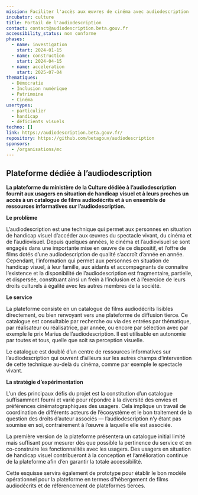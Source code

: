 ```yaml
---
mission: Faciliter l'accès aux œuvres de cinéma avec audiodescription
incubator: culture
title: Portail de l'audiodescription
contact: contact@audiodescription.beta.gouv.fr
accessibility_status: non conforme
phases:
  - name: investigation
    start: 2024-01-15
  - name: construction
    start: 2024-04-15
  - name: acceleration
    start: 2025-07-04
thematiques:
  - Démocratie
  - Inclusion numérique
  - Patrimoine
  - Cinéma
usertypes:
  - particulier
  - handicap
  - déficients visuels
techno: []
link: https://audiodescription.beta.gouv.fr/
repository: https://github.com/betagouv/audiodescription
sponsors:
  - /organisations/mc
---
```

## Plateforme dédiée à l’audiodescription

**La plateforme du ministère de la Culture dédiée à l’audiodescription fournit aux usagers en situation de handicap visuel et à leurs proches un accès à un catalogue de films audiodécrits et à un ensemble de ressources informatives sur l’audiodescription.**

**Le problème** 

L’audiodescription est une technique qui permet aux personnes en situation de handicap visuel d’accéder aux œuvres du spectacle vivant, du cinéma et de l’audiovisuel. Depuis quelques années, le cinéma et l’audiovisuel se sont engagés dans une importante mise en œuvre de ce dispositif, et l’offre de films dotés d’une audiodescription de qualité s’accroît d’année en année. Cependant, l’information qui permet aux personnes en situation de handicap visuel, à leur famille, aux aidants et accompagnants de connaitre l’existence et la disponibilité de l’audiodescription est fragmentaire, partielle, et dispersée, constituant ainsi un frein à l’inclusion et à l’exercice de leurs droits culturels à égalité avec les autres membres de la société.

**Le service**

La plateforme consiste en un catalogue de films audiodécrits lisibles directement, ou bien renvoyant vers une plateforme de diffusion tierce. Ce catalogue est consultable par recherche ou via des entrées par thématique, par réalisateur ou réalisatrice, par année, ou encore par sélection avec par exemple le prix Marius de l’audiodescription. Il est utilisable en autonomie par toutes et tous, quelle que soit sa perception visuelle.

Le catalogue est doublé d’un centre de ressources informatives sur l’audiodescription qui ouvrent d’ailleurs sur les autres champs d’intervention de cette technique au-delà du cinéma, comme par exemple le spectacle vivant. 

**La stratégie d’expérimentation**

L’un des principaux défis du projet est la constitution d’un catalogue suffisamment fourni et varié pour répondre à la diversité des envies et préférences cinématographiques des usagers. Cela implique un travail de coordination de différents acteurs de l’écosystème et le bon traitement de la question des droits d’auteur associés — l’audiodescription n’y étant pas soumise en soi, contrairement à l’œuvre à laquelle elle est associée. 

La première version de la plateforme présentera un catalogue initial limité mais suffisant pour mesurer dès que possible la pertinence du service et en co-construire les fonctionnalités avec les usagers. Des usagers en situation de handicap visuel contribueront à la conception et l’amélioration continue de la plateforme afin d’en garantir la totale accessibilité.

Cette esquisse servira également de prototype pour établir le bon modèle opérationnel pour la plateforme en termes d’hébergement de films audiodécrits et de référencement de plateformes tierces.
